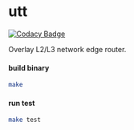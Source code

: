 # utt

[![Codacy Badge](https://api.codacy.com/project/badge/Grade/e559940e5ce54011ad035c9f5f007c3d)](https://www.codacy.com/manual/Sunmxt/utt?utm_source=github.com&amp;utm_medium=referral&amp;utm_content=Sunmxt/utt&amp;utm_campaign=Badge_Grade)

Overlay L2/L3 network edge router.

#### build binary

```bash
make
```

#### run test

```bash
make test
```